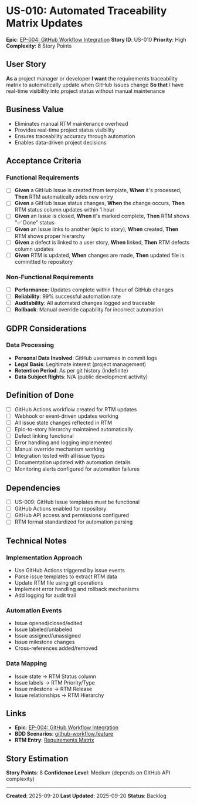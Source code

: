 # US-010: Automated Traceability Matrix Updates

**Epic**: [EP-004: GitHub Workflow Integration](../epics/EP-004-workflow.md)
**Story ID**: US-010
**Priority**: High
**Complexity**: 8 Story Points

## User Story
**As a** project manager or developer
**I want** the requirements traceability matrix to automatically update when GitHub Issues change
**So that** I have real-time visibility into project status without manual maintenance

## Business Value
- Eliminates manual RTM maintenance overhead
- Provides real-time project status visibility
- Ensures traceability accuracy through automation
- Enables data-driven project decisions

## Acceptance Criteria
### Functional Requirements
- [ ] **Given** a GitHub Issue is created from template, **When** it's processed, **Then** RTM automatically adds new entry
- [ ] **Given** a GitHub Issue status changes, **When** the change occurs, **Then** RTM status column updates within 1 hour
- [ ] **Given** an Issue is closed, **When** it's marked complete, **Then** RTM shows "✅ Done" status
- [ ] **Given** an Issue links to another (epic to story), **When** created, **Then** RTM shows proper hierarchy
- [ ] **Given** a defect is linked to a user story, **When** linked, **Then** RTM defects column updates
- [ ] **Given** RTM is updated, **When** changes are made, **Then** updated file is committed to repository

### Non-Functional Requirements
- [ ] **Performance**: Updates complete within 1 hour of GitHub changes
- [ ] **Reliability**: 99% successful automation rate
- [ ] **Auditability**: All automated changes logged and traceable
- [ ] **Rollback**: Manual override capability for incorrect automation

## GDPR Considerations
### Data Processing
- **Personal Data Involved**: GitHub usernames in commit logs
- **Legal Basis**: Legitimate interest (project management)
- **Retention Period**: As per git history (indefinite)
- **Data Subject Rights**: N/A (public development activity)

## Definition of Done
- [ ] GitHub Actions workflow created for RTM updates
- [ ] Webhook or event-driven updates working
- [ ] All issue state changes reflected in RTM
- [ ] Epic-to-story hierarchy maintained automatically
- [ ] Defect linking functional
- [ ] Error handling and logging implemented
- [ ] Manual override mechanism working
- [ ] Integration tested with all issue types
- [ ] Documentation updated with automation details
- [ ] Monitoring alerts configured for automation failures

## Dependencies
- [ ] US-009: GitHub Issue templates must be functional
- [ ] GitHub Actions enabled for repository
- [ ] GitHub API access and permissions configured
- [ ] RTM format standardized for automation parsing

## Technical Notes
### Implementation Approach
- Use GitHub Actions triggered by issue events
- Parse issue templates to extract RTM data
- Update RTM file using git operations
- Implement error handling and rollback mechanisms
- Add logging for audit trail

### Automation Events
- Issue opened/closed/edited
- Issue labeled/unlabeled
- Issue assigned/unassigned
- Issue milestone changes
- Cross-references added/removed

### Data Mapping
- Issue state → RTM Status column
- Issue labels → RTM Priority/Type
- Issue milestone → RTM Release
- Issue relationships → RTM Hierarchy

## Links
- **Epic**: [EP-004: GitHub Workflow Integration](../epics/EP-004-workflow.md)
- **BDD Scenarios**: [github-workflow.feature](../../02-technical/bdd-scenarios/github-workflow.feature)
- **RTM Entry**: [Requirements Matrix](../../traceability/requirements-matrix.md)

## Story Estimation
**Story Points**: 8
**Confidence Level**: Medium (depends on GitHub API complexity)

---
**Created**: 2025-09-20
**Last Updated**: 2025-09-20
**Status**: Backlog